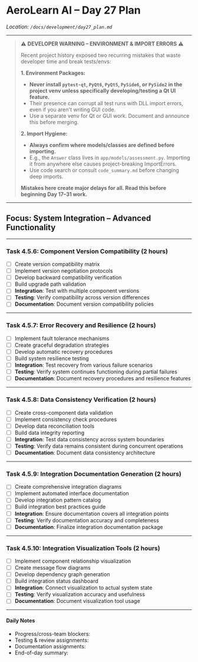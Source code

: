 # AeroLearn AI – Day 27 Plan
*Location: `/docs/development/day27_plan.md`*

---
> ⚠️ **DEVELOPER WARNING – ENVIRONMENT & IMPORT ERRORS** ⚠️  
>
> Recent project history exposed two recurring mistakes that waste developer time and break tests/envs:
>
> **1. Environment Packages:**  
> - **Never install `pytest-qt`, `PyQt6`, `PyQt5`, `PySide6`, or `PySide2` in the project venv unless specifically developing/testing a Qt UI feature.**
> - Their presence can corrupt all test runs with DLL import errors, even if you aren't writing GUI code.
> - Use a separate venv for Qt or GUI work. Document and announce this before merging.
>
> **2. Import Hygiene:**  
> - **Always confirm where models/classes are defined before importing.**
> - E.g., the `Answer` class lives in `app/models/assessment.py`. Importing it from anywhere else causes project-breaking ImportErrors.
> - Use code search or consult `code_summary.md` before changing deep imports.
>
> **Mistakes here create major delays for all. Read this before beginning Day 17–31 work.**
---

## Focus: System Integration – Advanced Functionality

---

### Task 4.5.6: Component Version Compatibility (2 hours)
- [ ] Create version compatibility matrix
- [ ] Implement version negotiation protocols
- [ ] Develop backward compatibility verification
- [ ] Build upgrade path validation
- [ ] **Integration**: Test with multiple component versions
- [ ] **Testing**: Verify compatibility across version differences
- [ ] **Documentation**: Document version compatibility policies

---

### Task 4.5.7: Error Recovery and Resilience (2 hours)
- [ ] Implement fault tolerance mechanisms
- [ ] Create graceful degradation strategies
- [ ] Develop automatic recovery procedures
- [ ] Build system resilience testing
- [ ] **Integration**: Test recovery from various failure scenarios
- [ ] **Testing**: Verify system continues functioning during partial failures
- [ ] **Documentation**: Document recovery procedures and resilience features

---

### Task 4.5.8: Data Consistency Verification (2 hours)
- [ ] Create cross-component data validation
- [ ] Implement consistency check procedures
- [ ] Develop data reconciliation tools
- [ ] Build data integrity reporting
- [ ] **Integration**: Test data consistency across system boundaries
- [ ] **Testing**: Verify data remains consistent during concurrent operations
- [ ] **Documentation**: Document data consistency architecture

---

### Task 4.5.9: Integration Documentation Generation (2 hours)
- [ ] Create comprehensive integration diagrams
- [ ] Implement automated interface documentation
- [ ] Develop integration pattern catalog
- [ ] Build integration best practices guide
- [ ] **Integration**: Ensure documentation covers all integration points
- [ ] **Testing**: Verify documentation accuracy and completeness
- [ ] **Documentation**: Finalize integration documentation package

---

### Task 4.5.10: Integration Visualization Tools (2 hours)
- [ ] Implement component relationship visualization
- [ ] Create message flow diagrams
- [ ] Develop dependency graph generation
- [ ] Build integration status dashboard
- [ ] **Integration**: Connect visualization to actual system state
- [ ] **Testing**: Verify visualization accuracy and usefulness
- [ ] **Documentation**: Document visualization tool usage

---

#### Daily Notes
- Progress/cross-team blockers:
- Testing & review assignments:
- Documentation assignments:
- End-of-day summary:
